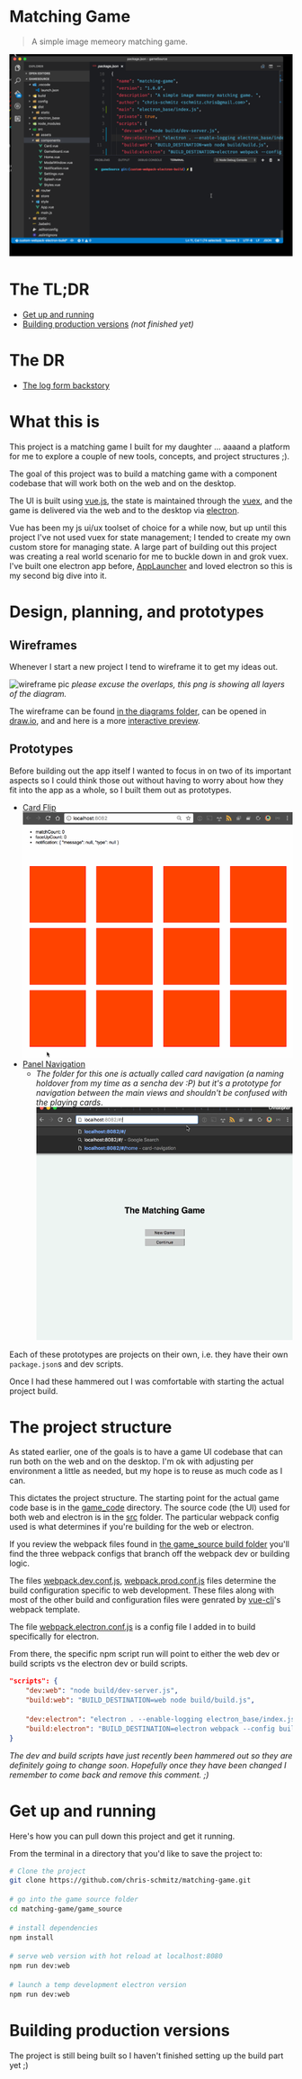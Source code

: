 # Matching Game

> A simple image memeory matching game.

![alpha demo](readme_attachments/alpha-demo.gif)

# The TL;DR
- [Get up and running](#get-up-and-running)
- [Building production versions](#building-production-versions) _(not finished yet)_

# The DR
- [The log form backstory](#what-this-is)


# What this is
This project is a matching game I built for my daughter ... aaaand a platform for me to explore a couple of new tools, concepts, and project structures ;).

The goal of this project was to build a matching game with a component codebase that will work both on the web and on the desktop.

The UI is built using [vue.js](https://www.vuejs.org), the state is maintained through the [vuex](https://github.com/vuejs/vuex), and the game is delivered via the web and to the desktop via [electron](electron.atom.io).

Vue has been my js ui/ux toolset of choice for a while now, but up until this project I've not used vuex for state management; I tended to create my own custom store for managing state. A large part of building out this project was creating a real world scenario for me to buckle down in and grok vuex. I've built one electron app before, [AppLauncher](https://github.com/chris-schmitz/app-launcher) and loved electron so this is my second big dive into it.

# Design, planning, and prototypes

## Wireframes
Whenever I start a new project I tend to wireframe it to get my ideas out.


![wireframe pic](readme_attachments/wireframe.png)
_please excuse the overlaps, this png is showing all layers of the diagram._

The wireframe can be found [in the diagrams folder](diagrams/), can be opened in [draw.io](http://www.draw.io), and and here is a more [interactive preview](https://www.draw.io/?lightbox=1&highlight=0000ff&edit=_blank&layers=1&nav=1&title=Matching%20Game.xml#Uhttps%3A%2F%2Fraw.githubusercontent.com%2Fchris-schmitz%2Fmatching-game%2Fmaster%2Fdiagrams%2FMatching%2520Game.xml).

## Prototypes

Before building out the app itself I wanted to focus in on two of its important aspects so I could think those out without having to worry about how they fit into the app as a whole, so I built them out as prototypes.

- [Card Flip](prototypes/card-flip)
![card flip prototype](readme_attachments/card-flip-prototype.gif)
- [Panel Navigation](prototypes/card-navigation)
    - _The folder for this one is actually called card navigation (a naming holdover from my time as a sencha dev :P) but it's a prototype for navigation between the main views and shouldn't be confused with the playing cards_.
![card navigation prototype](readme_attachments/card-navigation-prototype.gif)

Each of these prototypes are projects on their own, i.e. they have their own `package.json`s and dev scripts.

Once I had these hammered out I was comfortable with starting the actual project build.

# The project structure

As stated earlier, one of the goals is to have a game UI codebase that can run both on the web and on the desktop. I'm ok with adjusting per environment a little as needed, but my hope is to reuse as much code as I can.

This dictates the project structure. The starting point for the actual game code base is in the [game_code](game_code) directory. The source code (the UI) used for both web and electron is in the [src](game_code/src) folder. The particular webpack config used is what determines if you're building for the web or electron.

If you review the webpack files found in [the game_source build folder](game_source/build) you'll find the three webpack configs that branch off the webpack dev or building logic.

The files [webpack.dev.conf.js](game_source/build/webpack.dev.conf.js), [webpack.prod.conf.js](game_source/build/webpack.prod.conf.js) files determine the build configuration specific to web development. These files along with most of the other build and configuration files were genrated by [vue-cli](https://github.com/vuejs/vue-cli)'s webpack template.

The file [webpack.electron.conf.js](game_source/build/webpack.electron.js) is a config file I added in to build specifically for electron.

From there, the specific npm script run will point to either the web dev or build scripts vs the electron dev or build scripts.

```json
"scripts": {
    "dev:web": "node build/dev-server.js",
    "build:web": "BUILD_DESTINATION=web node build/build.js",

    "dev:electron": "electron . --enable-logging electron_base/index.js",
    "build:electron": "BUILD_DESTINATION=electron webpack --config build/webpack.electron.conf.js",
}
```
_The dev and build scripts have just recently been hammered out so they are definitely going to change soon. Hopefully once they have been changed I remember to come back and remove this comment. ;)_

# Get up and running
Here's how you can pull down this project and get it running.

From the terminal in a directory that you'd like to save the project to:
``` bash
# Clone the project
git clone https://github.com/chris-schmitz/matching-game.git

# go into the game source folder
cd matching-game/game_source

# install dependencies
npm install

# serve web version with hot reload at localhost:8080
npm run dev:web

# launch a temp development electron version
npm run dev:web
```

# Building production versions
The project is still being built so I haven't finished setting up the build part yet ;)